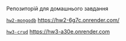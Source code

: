 Репозиторій для домашнього завдання

[`hw2-mongodb`](https://github.com/sugakillers/nodejs-hw-mongodb/tree/hw2-mongodb)
https://hw2-6g7c.onrender.com/

[`hw3-crud`](https://github.com/sugakillers/nodejs-hw-mongodb/tree/hw3-crud)
https://hw3-a30e.onrender.com

